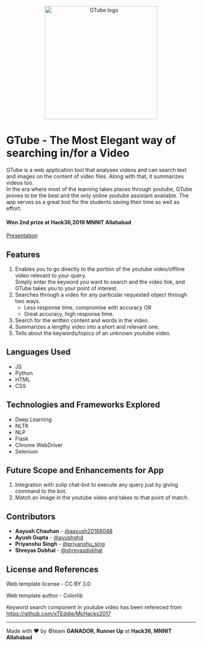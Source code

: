 <p align="center"><img width="300" src="https://github.com/aayush20168048/GTube/blob/master/LOGO.png" alt="GTube logo"></a></p>

# GTube - The Most Elegant way of searching in/for a Video<br />
   GTube is a web application tool that analyses videos and can search text and images on the content of video files. Along with that, it summarizes videos too. <br/>In the era where most of the learning takes places through youtube, GTube proves to be the best and the only online youtube assistant available. The app serves as a great tool for the students saving their time as well as effort.
   
#### Won 2nd prize at Hack36,2019 MNNIT Allahabad 
   
[Presentation](https://drive.google.com/file/d/1n6pFxQX3Yd5dy8xrS_rt3Ca1uzpl4z30/view?usp=sharing)
    
## Features
1. Enables you to go directly to the portion of the youtube video/offline video relevant to your query.<br /> 
    Simply enter the keyword you want to search and the video link, and GTube takes you to your point of interest.<br />
2. Searches through a video for any particular requested object through two ways. <br />
   * Less response time, compromise with accuracy OR <br />
   * Great accuracy, high response time. <br />
3. Search for the written content and words in the video.<br/>
4. Summarizes a lengthy video into a short and relevant one.<br />
5. Tells about the keywords/topics of an unknown youtube video.

## Languages Used
   * JS
   * Python
   * HTML
   * CSS

## Technologies and Frameworks Explored
   * Deep Learning
   * NLTK 
   * NLP
   * Flask
   * Chrome WebDriver
   * Selenium
   
## Future Scope and Enhancements for App
1. Integration with zulip chat-bot to execute any query just by giving command to the bot.
2. Match an image in the youtube video and takes to that point of match.

## Contributors
   * **Aayush Chauhan** - [@aayush20168048](https://github.com/aayush20168048)
   * **Ayush Gupta** - [@ayushghd](https://github.com/ayushghd)
   * **Priyanshu Singh** - [@priyanshu_sing](https://github.com/priyanshu-sing)
   * **Shreyas Dobhal** - [@shreyasdobhal](https://github.com/shreyasdobhal)
   
## License and References
   Web template license - CC BY 3.0<br/>
   
   Web template author - Colorlib<br/>
   
   Keyword search component in youtube video has been refereced from https://github.com/xTEddie/McHacks2017
   ___
Made with :hearts: by &copy;team **GANADOR, Runner Up** at **Hack36, MNNIT Allahabad**
